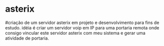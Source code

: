 # asterix

#criação de um servidor asterix em projeto e desenvolvimento para fins de estudo. idéia é criar um servidor voip em IP para uma portaria remota  onde consigo vincular este servidor asterix com meu sistema e gerar uma atividade de portaria.
